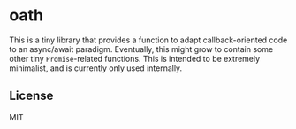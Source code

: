 
oath
====

This is a tiny library that provides a function to adapt callback-oriented
code to an async/await paradigm. Eventually, this might grow to contain some
other tiny `Promise`-related functions. This is intended to be extremely
minimalist, and is currently only used internally.

License
-------

MIT

